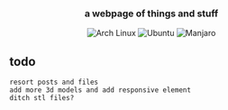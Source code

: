 <div align="center">
<h3>
a webpage of things and stuff
</h3>
<a>
    <img src="https://img.shields.io/badge/Arch%20Linux-1793D1?logo=arch-linux&logoColor=fff&style=flat"
    alt="Arch Linux">
    <img src="https://img.shields.io/badge/Ubuntu-E95420?style=flat&logo=ubuntu&logoColor=white"
    alt="Ubuntu">
     <img src="https://img.shields.io/badge/Manjaro-3DDC84?style=flat&logo=Manjaro&logoColor=white"
    alt="Manjaro">
</a>
</div>

## todo 
    resort posts and files
    add more 3d models and add responsive element
    ditch stl files?
